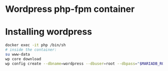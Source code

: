# Wordpress php-fpm container

# Installing wordpress

```sh
docker exec -it php /bin/sh
# inside the container:
su www-data
wp core download
wp config create --dbname=wordpress --dbuser=root --dbpass="$MARIADB_ROOT_PASSWORD" --dbhost=db
```
